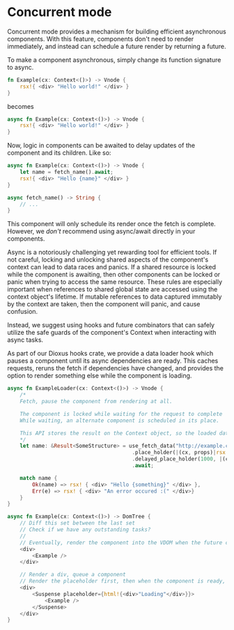 # Concurrent mode

Concurrent mode provides a mechanism for building efficient asynchronous components. With this feature, components don't need to render immediately, and instead can schedule a future render by returning a future.

To make a component asynchronous, simply change its function signature to async.

```rust
fn Example(cx: Context<()>) -> Vnode {
    rsx!{ <div> "Hello world!" </div> }
}
```

becomes

```rust
async fn Example(cx: Context<()>) -> Vnode {
    rsx!{ <div> "Hello world!" </div> }
}
```

Now, logic in components can be awaited to delay updates of the component and its children. Like so:

```rust
async fn Example(cx: Context<()>) -> Vnode {
    let name = fetch_name().await;
    rsx!{ <div> "Hello {name}" </div> }
}

async fetch_name() -> String {
    // ...
}
```

This component will only schedule its render once the fetch is complete. However, we _don't_ recommend using async/await directly in your components.

Async is a notoriously challenging yet rewarding tool for efficient tools. If not careful, locking and unlocking shared aspects of the component's context can lead to data races and panics. If a shared resource is locked while the component is awaiting, then other components can be locked or panic when trying to access the same resource. These rules are especially important when references to shared global state are accessed using the context object's lifetime. If mutable references to data captured immutably by the context are taken, then the component will panic, and cause confusion.

Instead, we suggest using hooks and future combinators that can safely utilize the safe guards of the component's Context when interacting with async tasks.

As part of our Dioxus hooks crate, we provide a data loader hook which pauses a component until its async dependencies are ready. This caches requests, reruns the fetch if dependencies have changed, and provides the option to render something else while the component is loading.

```rust
async fn ExampleLoader(cx: Context<()>) -> Vnode {
    /*
    Fetch, pause the component from rendering at all.

    The component is locked while waiting for the request to complete
    While waiting, an alternate component is scheduled in its place.

    This API stores the result on the Context object, so the loaded data is taken as reference.
    */
    let name: &Result<SomeStructure> = use_fetch_data("http://example.com/json", ())
                                        .place_holder(|(cx, props)|rsx!{<div> "loading..." </div>})
                                        .delayed_place_holder(1000, |(cx, props)|rsx!{ <div> "still loading..." </div>})
                                        .await;

    match name {
        Ok(name) => rsx! { <div> "Hello {something}" </div> },
        Err(e) => rsx! { <div> "An error occured :(" </div>}
    }
}
```

```rust
async fn Example(cx: Context<()>) -> DomTree {
    // Diff this set between the last set
    // Check if we have any outstanding tasks?
    //
    // Eventually, render the component into the VDOM when the future completes
    <div>
        <Example />
    </div>

    // Render a div, queue a component
    // Render the placeholder first, then when the component is ready, then render the component
    <div>
        <Suspense placeholder={html!{<div>"Loading"</div>}}>
            <Example />
        </Suspense>
    </div>
}
```
